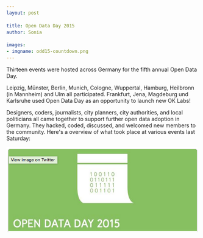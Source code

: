 ```yaml
---
layout: post

title: Open Data Day 2015
author: Sonia

images:
- imgname: odd15-countdown.png
---
```


Thirteen events were hosted across Germany for the fifth annual Open Data Day.

Leipzig, Münster, Berlin, Munich, Cologne, Wuppertal, Hamburg, Heilbronn (in Mannheim) and Ulm all participated. Frankfurt, Jena, Magdeburg und Karlsruhe used Open Data Day as an opportunity to launch new OK Labs!

Designers, coders, journalists, city planners, city authorities, and local politicians all came together to support further open data adoption in Germany. They hacked, coded, discussed, and welcomed new members to the community. Here's a overview of what took place at various events last Saturday:

[![Storify of Open Data Day 2015](/assets/blog/odd15-storify.png)](https://storify.com/soniaokfn/international-open-data-day-in-deutschland)

